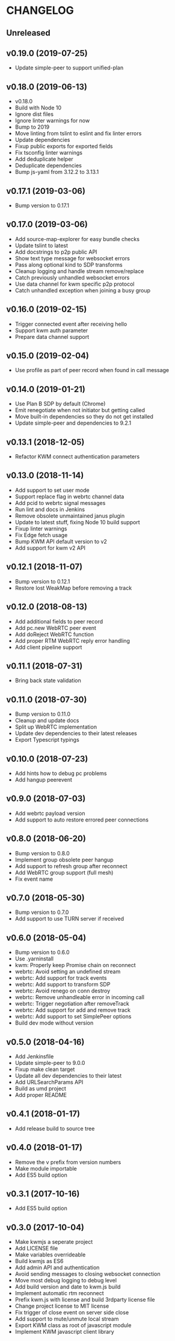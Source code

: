 # CHANGELOG

## Unreleased



## v0.19.0 (2019-07-25)

- Update simple-peer to support unified-plan


## v0.18.0 (2019-06-13)

- v0.18.0
- Build with Node 10
- Ignore dist files
- Ignore linter warnings for now
- Bump to 2019
- Move linting from tslint to eslint and fix linter errors
- Update dependencies
- Fixup public exports for exported fields
- Fix tsconfig linter warnings
- Add deduplicate helper
- Deduplicate dependencies
- Bump js-yaml from 3.12.2 to 3.13.1


## v0.17.1 (2019-03-06)

- Bump version to 0.17.1


## v0.17.0 (2019-03-06)

- Add source-map-explorer for easy bundle checks
- Update tslint to latest
- Add docstrings to p2p public API
- Show text type message for websocket errors
- Pass along optional kind to SDP transforms
- Cleanup logging and handle stream remove/replace
- Catch previously unhandled websocket errors
- Use data channel for kwm specific p2p protocol
- Catch unhandled exception when joining a busy group


## v0.16.0 (2019-02-15)

- Trigger connected event after receiving hello
- Support kwm auth parameter
- Prepare data channel support


## v0.15.0 (2019-02-04)

- Use profile as part of peer record when found in call message


## v0.14.0 (2019-01-21)

- Use Plan B SDP by default (Chrome)
- Emit renegotiate when not initiator but getting called
- Move built-in dependencies so they do not get installed
- Update simple-peer and dependencies to 9.2.1


## v0.13.1 (2018-12-05)

- Refactor KWM connect authentication parameters


## v0.13.0 (2018-11-14)

- Add support to set user mode
- Support replace flag in webrtc channel data
- Add pcid to webrtc signal messages
- Run lint and docs in Jenkins
- Remove obsolete unmaintained janus plugin
- Update to latest stuff, fixing Node 10 build support
- Fixup linter warnings
- Fix Edge fetch usage
- Bump KWM API default version to v2
- Add support for kwm v2 API


## v0.12.1 (2018-11-07)

- Bump version to 0.12.1
- Restore lost WeakMap before removing a track


## v0.12.0 (2018-08-13)

- Add additional fields to peer record
- Add pc.new WebRTC peer event
- Add doReject WebRTC function
- Add proper RTM WebRTC reply error handling
- Add client pipeline support


## v0.11.1 (2018-07-31)

- Bring back state validation


## v0.11.0 (2018-07-30)

- Bump version to 0.11.0
- Cleanup and update docs
- Split up WebRTC implementation
- Update dev dependencies to their latest releases
- Export Typescript typings


## v0.10.0 (2018-07-23)

- Add hints how to debug pc problems
- Add hangup peerevent


## v0.9.0 (2018-07-03)

- Add webrtc payload version
- Add support to auto restore errored peer connections


## v0.8.0 (2018-06-20)

- Bump version to 0.8.0
- Implement group obsolete peer hangup
- Add support to refresh group after reconnect
- Add WebRTC group support (full mesh)
- Fix event name


## v0.7.0 (2018-05-30)

- Bump version to 0.7.0
- Add support to use TURN server if received


## v0.6.0 (2018-05-04)

- Bump version to 0.6.0
- Use .yarninstall
- kwm: Properly keep Promise chain on reconnect
- webrtc: Avoid setting an undefined stream
- webrtc: Add support for track events
- webrtc: Add support to transform SDP
- webrtc: Avoid renego on conn destroy
- webrtc: Remove unhandleable error in incoming call
- webrtc: Trigger negotiation after removeTrack
- webrtc: Add support for add and remove track
- webrtc: Add support to set SimplePeer options
- Build dev mode without version


## v0.5.0 (2018-04-16)

- Add Jenkinsfile
- Update simple-peer to 9.0.0
- Fixup make clean target
- Update all dev dependencies to their latest
- Add URLSearchParams API
- Build as umd project
- Add proper README


## v0.4.1 (2018-01-17)

- Add release build to source tree


## v0.4.0 (2018-01-17)

- Remove the v prefix from version numbers
- Make module importable
- Add ES5 build option


## v0.3.1 (2017-10-16)

- Add ES5 build option


## v0.3.0 (2017-10-04)

- Make kwmjs a seperate project
- Add LICENSE file
- Make variables overrideable
- Build kwmjs as ES6
- Add admin API and authentication
- Avoid sending messages to closing websocket connection
- Move most debug logging to debug level
- Add build version and date to kwm.js build
- Implement automatic rtm reconnect
- Prefix kwm.js with license and build 3rdparty license file
- Change project license to MIT license
- Fix trigger of close event on server side close
- Add support to mute/unmute local stream
- Export KWM class as root of javascript module
- Implement KWM javascript client library

